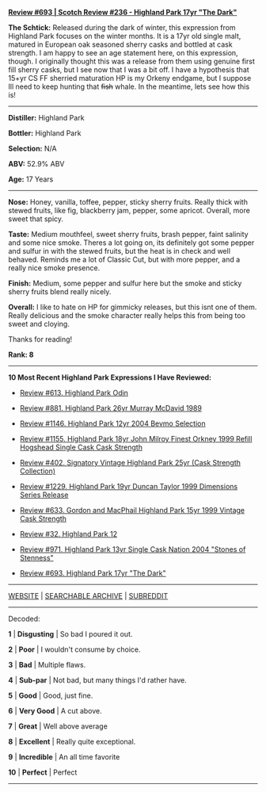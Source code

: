 
[**Review #693 | Scotch Review #236 - Highland Park 17yr "The Dark"**]( https://t8ke.review/review-693-highland-park-17yr-the-dark/)

**The Schtick:** Released during the dark of winter, this expression from Highland Park focuses on the winter months. It is a 17yr old single malt, matured in European oak seasoned sherry casks and bottled at cask strength. I am happy to see an age statement here, on this expression, though.  I originally thought this was a release from them using genuine first fill sherry casks, but I see now that I was a bit off. I have a hypothesis that 15+yr CS FF sherried maturation HP is my Orkeny endgame, but I suppose Ill need to keep hunting that ~~fish~~ whale. In the meantime, lets see how this is!

-----

**Distiller:** Highland Park

**Bottler:** Highland Park

**Selection:** N/A

**ABV:** 52.9% ABV

**Age:** 17 Years 

-----

**Nose:**  Honey, vanilla, toffee, pepper, sticky sherry fruits. Really thick with stewed fruits, like fig, blackberry jam, pepper, some apricot. Overall, more sweet that spicy.

**Taste:** Medium mouthfeel, sweet sherry fruits, brash pepper, faint salinity and some nice smoke. Theres a lot going on, its definitely got some pepper and sulfur in with the stewed fruits, but the heat is in check and well behaved. Reminds me a lot of Classic Cut, but with more pepper, and a really nice smoke presence. 

**Finish:** Medium, some pepper and sulfur here but the smoke and sticky sherry fruits blend really nicely. 

**Overall:** I like to hate on HP for gimmicky releases, but this isnt one of them. Really delicious and the smoke character really helps this from being too sweet and cloying. 

Thanks for reading!

**Rank: 8**

----- 

**10 Most Recent Highland Park Expressions I Have Reviewed:** 

- [Review #613. Highland Park Odin]( https://t8ke.review/review-613-highland-park-odin/) 

- [Review #881. Highland Park 26yr Murray McDavid 1989]( https://t8ke.review/review-881-highland-park-26yr-murray-mcdavid-1989-banyuls-cask/) 

- [Review #1146. Highland Park 12yr 2004 Bevmo Selection]( https://t8ke.review/review-1146-highland-park-12yr-bevmo-selection-2004/) 

- [Review #1155. Highland Park 18yr John Milroy Finest Orkney 1999 Refill Hogshead Single Cask Cask Strength]( https://t8ke.review/review-1155-highland-park-18yr-john-milroy-1999/) 

- [Review #402. Signatory Vintage Highland Park 25yr (Cask Strength Collection)]( https://t8ke.review/review-402-highland-park-25yr-signatory-vintage/) 

- [Review #1229. Highland Park 19yr Duncan Taylor 1999 Dimensions Series Release]( https://t8ke.review/review-1229-highland-park-19yr-duncan-taylor-1999-dimensions-series-release) 

- [Review #633. Gordon and MacPhail Highland Park 15yr 1999 Vintage Cask Strength]( https://t8ke.review/review-633-gordon-macphail-highland-park-15yr-1999-ex-bourbon/) 

- [Review #32. Highland Park 12]( https://t8ke.review/review-32-highland-park-12yr/) 

- [Review #971. Highland Park 13yr Single Cask Nation 2004 "Stones of Stenness"]( https://t8ke.review/review-971-highland-park-13yr-single-cask-nation-2004-stones-of-stenness-hello-from-the-magic-tavern-collaboration/) 

- [Review #693. Highland Park 17yr "The Dark"]( https://t8ke.review/review-693-highland-park-17yr-the-dark/) 

-----

[WEBSITE](https://t8ke.review) | [SEARCHABLE ARCHIVE](https://t8ke.review/review-archive/) | [SUBREDDIT](https://reddit.com/r/t8kereviews)

-----

Decoded:

**1** | **Disgusting** | So bad I poured it out.

**2** | **Poor** | I wouldn't consume by choice.

**3** | **Bad** | Multiple flaws.

**4** | **Sub-par** | Not bad, but many things I'd rather have.

**5** | **Good** | Good, just fine.

**6** | **Very Good** | A cut above.

**7** | **Great** | Well above average

**8** | **Excellent** | Really quite exceptional.

**9** | **Incredible** | An all time favorite

**10** | **Perfect** | Perfect

----

